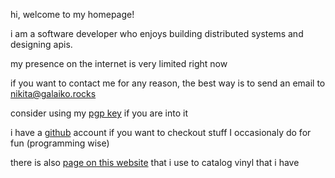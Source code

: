 hi, welcome to my homepage!

i am a software developer who enjoys building distributed systems and designing apis.

my presence on the internet is very limited right now

if you want to contact me for any reason, the best way is to send an email to [nikita@galaiko.rocks][]

consider using my [pgp key][] if you are into it

i have a [github][] account if you want to checkout stuff I occasionaly do for fun (programming wise)

there is also [page on this website][] that i use to catalog vinyl that i have

[nikita@galaiko.rocks]:mailto:nikita@galaiko.rocks
[github]:https://github.com/ngalaiko
[pgp key]:/keys/nikita@galaiko.rocks.asc
[discogs]:https://www.discogs.com/user/ngalaiko
[page on this website]:/records/
